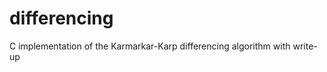 differencing
============

C implementation of the Karmarkar-Karp differencing algorithm with write-up
